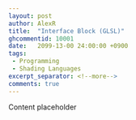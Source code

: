 ```yaml
---
layout: post
author: AlexR
title:  "Interface Block (GLSL)"
ghcommentid: 10001
date:   2099-13-00 24:00:00 +0900
tags:
 - Programming
 - Shading Languages
excerpt_separator: <!--more-->
comments: true
---
```


Content placeholder
